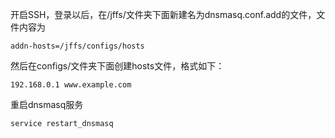 开启SSH，登录以后，在/jffs/文件夹下面新建名为dnsmasq.conf.add的文件，文件内容为

` addn-hosts=/jffs/configs/hosts `

然后在configs/文件夹下面创建hosts文件，格式如下：

` 192.168.0.1 www.example.com `

重启dnsmasq服务

` service restart_dnsmasq `

